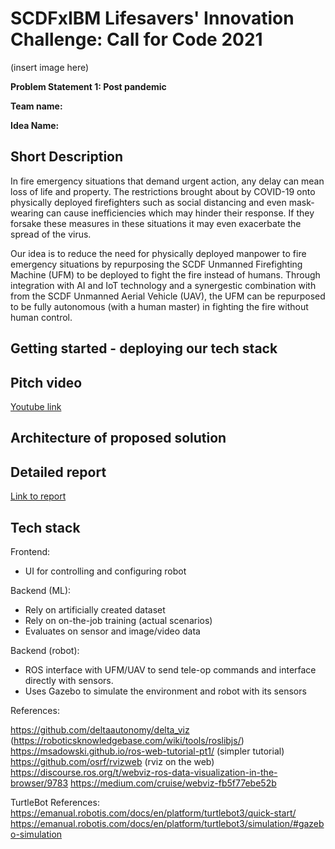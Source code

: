 # SCDFxIBM Lifesavers' Innovation Challenge: Call for Code 2021

(insert image here)

**Problem Statement 1: Post pandemic**  

**Team name:** 

**Idea Name:**

## Short Description
In fire emergency situations that demand urgent action, any delay can mean loss of life and property. The restrictions brought about by COVID-19 onto physically deployed firefighters such as social distancing and even mask-wearing can cause inefficiencies which may hinder their response. If they forsake these measures in these situations it may even exacerbate the spread of the virus. 

Our idea is to reduce the need for physically deployed manpower to fire emergency situations by repurposing the SCDF Unmanned Firefighting Machine (UFM) to be deployed to fight the fire instead of humans. Through integration with AI and IoT technology and a synergestic combination with from the SCDF Unmanned Aerial Vehicle (UAV), the UFM can be repurposed to be fully autonomous (with a human master) in fighting the fire without human control.
 
## Getting started - deploying our tech stack

## Pitch video
[Youtube link](#)

## Architecture of proposed solution

## Detailed report
[Link to report](https://docs.google.com/document/d/159HvT_roS5KOp-HkLzXx1kPh5p2cpTCU60tFzk6mu-A/)

## Tech stack
Frontend:

* UI for controlling and configuring robot

Backend (ML):

* Rely on artificially created dataset
* Rely on on-the-job training (actual scenarios)
* Evaluates on sensor and image/video data

Backend (robot):

* ROS interface with UFM/UAV to send tele-op commands and interface directly with sensors.
* Uses Gazebo to simulate the environment and robot with its sensors

References:

https://github.com/deltaautonomy/delta_viz (https://roboticsknowledgebase.com/wiki/tools/roslibjs/)
https://msadowski.github.io/ros-web-tutorial-pt1/ (simpler tutorial)
https://github.com/osrf/rvizweb (rviz on the web)
https://discourse.ros.org/t/webviz-ros-data-visualization-in-the-browser/9783
https://medium.com/cruise/webviz-fb5f77ebe52b

TurtleBot References:
https://emanual.robotis.com/docs/en/platform/turtlebot3/quick-start/
https://emanual.robotis.com/docs/en/platform/turtlebot3/simulation/#gazebo-simulation
